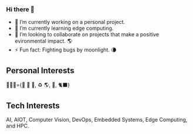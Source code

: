 ### Hi there 👋

<!--
**libii/libii** is a ✨ _special_ ✨ repository because its `README.md` (this file) appears on your GitHub profile.

Here are some ideas to get you started:

- 🔭 I’m currently working on ...
- 🌱 I’m currently learning ...
- 👯 I’m looking to collaborate on ...
- 🤔 I’m looking for help with ...
- 💬 Ask me about ...
- 📫 How to reach me: ...
- 😄 Pronouns: ...
- ⚡ Fun fact: ...
-->

- 🔭 I’m currently working on a personal project.
- 🌱 I’m currently learning edge computing.
- 👯 I’m looking to collaborate on projects that make a positive evironmental impact. 🌎
- ⚡ Fun fact: Fighting bugs by moonlight. 🌘

## Personal Interests
🧑🏻‍💻={🚀 🌌 🔭, ♻️ 🌎, 🎨, 🐈‍⬛} 

## Tech Interests
AI, AIOT, Computer Vision, DevOps, Embedded Systems, Edge Computing, and HPC.
